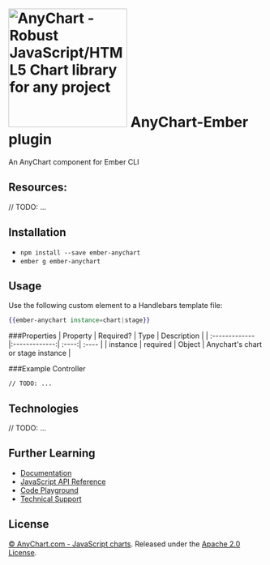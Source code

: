 [<img src="https://cdn.anychart.com/images/logo-transparent-segoe.png?2" width="234px" alt="AnyChart - Robust JavaScript/HTML5 Chart library for any project">](https://anychart.com)
AnyChart-Ember plugin
=========================

An AnyChart component for Ember CLI

## Resources:
// TODO: ...


## Installation

* `npm install --save ember-anychart`
* `ember g ember-anychart`

## Usage

Use the following custom element to a Handlebars template file:

```handlebars
{{ember-anychart instance=chart|stage}}
```

###Properties
|    Property   |    Required?  | Type | Description  |
| :------------- |:-------------:| :----:| :---- |
| instance | required | Object | Anychart's chart or stage instance |

###Example Controller

```
// TODO: ...
```


## Technologies
// TODO: ...

## Further Learning
* [Documentation](https://docs.anychart.com)
* [JavaScript API Reference](https://api.anychart.com)
* [Code Playground](https://playground.anychart.com)
* [Technical Support](https://anychart.com/support)

## License
[© AnyChart.com - JavaScript charts](http://www.anychart.com). Released under the [Apache 2.0 License](https://github.com/anychart-integrations/ruby-sinatra-mysql-template/blob/master/LICENSE).